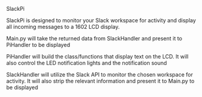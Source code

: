 SlackPi

SlackPi is designed to monitor your Slack workspace for activity and display all incoming messages to a 1602 LCD display.

Main.py will take the returned data from SlackHandler and present it to PiHandler to be displayed

PiHandler will build the class/functions that display text on the LCD. It will also control the LED notification lights and the notification sound

SlackHandler will utilize the Slack API to monitor the chosen workspace for activity. It will also strip the relevant information and present it to Main.py to be displayed